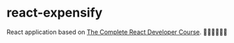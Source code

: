 # react-expensify

React application based on [The Complete React Developer Course](https://udemy.com/react-2nd-edition). 🎉🎉🎉🎉🎉🎉
